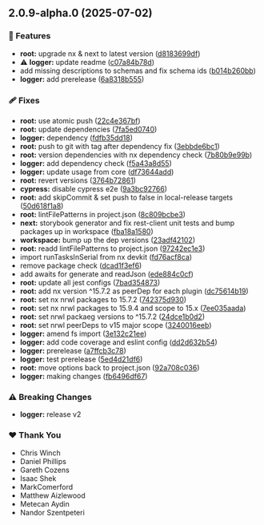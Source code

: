 ## 2.0.9-alpha.0 (2025-07-02)

### 🚀 Features

- **root:** upgrade nx & next to latest version ([d8183699df](https://github.com/Ensono/stacks-nx-plugins/commit/d8183699df))
- ⚠️  **logger:** update readme ([c07a84b78d](https://github.com/Ensono/stacks-nx-plugins/commit/c07a84b78d))
- add missing descriptions to schemas and fix schema ids ([b014b260bb](https://github.com/Ensono/stacks-nx-plugins/commit/b014b260bb))
- **logger:** add prerelease ([6a8318b555](https://github.com/Ensono/stacks-nx-plugins/commit/6a8318b555))

### 🩹 Fixes

- **root:** use atomic push ([22c4e367bf](https://github.com/Ensono/stacks-nx-plugins/commit/22c4e367bf))
- **root:** update dependencies ([7fa5ed0740](https://github.com/Ensono/stacks-nx-plugins/commit/7fa5ed0740))
- **logger:** dependency ([fdfb35dd18](https://github.com/Ensono/stacks-nx-plugins/commit/fdfb35dd18))
- **root:** push to git with tag after dependency fix ([3ebbde6bc1](https://github.com/Ensono/stacks-nx-plugins/commit/3ebbde6bc1))
- **root:** version dependencies with nx dependency check ([7b80b9e99b](https://github.com/Ensono/stacks-nx-plugins/commit/7b80b9e99b))
- **logger:** add dependency check ([f5a43a8d55](https://github.com/Ensono/stacks-nx-plugins/commit/f5a43a8d55))
- **logger:** update usage from core ([df73644add](https://github.com/Ensono/stacks-nx-plugins/commit/df73644add))
- **root:** revert versions ([3764b72861](https://github.com/Ensono/stacks-nx-plugins/commit/3764b72861))
- **cypress:** disable cypress e2e ([9a3bc92766](https://github.com/Ensono/stacks-nx-plugins/commit/9a3bc92766))
- **root:** add skipCommit & set push to false in local-release targets ([50d618f1a8](https://github.com/Ensono/stacks-nx-plugins/commit/50d618f1a8))
- **root:** lintFilePatterns in project.json ([8c809bcbe3](https://github.com/Ensono/stacks-nx-plugins/commit/8c809bcbe3))
- **next:** storybook generator and fix rest-client unit tests and bump packages up in workspace ([fba18a1580](https://github.com/Ensono/stacks-nx-plugins/commit/fba18a1580))
- **workspace:** bump up the dep versions ([23adf42102](https://github.com/Ensono/stacks-nx-plugins/commit/23adf42102))
- **root:** readd lintFilePatterns to project.json ([97242ec1e3](https://github.com/Ensono/stacks-nx-plugins/commit/97242ec1e3))
- import runTasksInSerial from nx devkit ([fd76acf8ca](https://github.com/Ensono/stacks-nx-plugins/commit/fd76acf8ca))
- remove package check ([dcad1f3ef6](https://github.com/Ensono/stacks-nx-plugins/commit/dcad1f3ef6))
- add awaits for generate and readJson ([ede884c0cf](https://github.com/Ensono/stacks-nx-plugins/commit/ede884c0cf))
- **root:** update all jest configs ([7bad354873](https://github.com/Ensono/stacks-nx-plugins/commit/7bad354873))
- **root:** add nx version ^15.7.2 as peerDep for each plugin ([dc75614b19](https://github.com/Ensono/stacks-nx-plugins/commit/dc75614b19))
- **root:** set nx nrwl packages to 15.7.2 ([742375d930](https://github.com/Ensono/stacks-nx-plugins/commit/742375d930))
- **root:** set nx nrwl packages to 15.9.4 and scope to 15.x ([7ee035aada](https://github.com/Ensono/stacks-nx-plugins/commit/7ee035aada))
- **root:** set nrwl packaeg versions to ^15.7.2 ([24dce1b0d2](https://github.com/Ensono/stacks-nx-plugins/commit/24dce1b0d2))
- **root:** set nrwl peerDeps to v15 major scope ([3240016eeb](https://github.com/Ensono/stacks-nx-plugins/commit/3240016eeb))
- **logger:** amend fs import ([3e132c21ee](https://github.com/Ensono/stacks-nx-plugins/commit/3e132c21ee))
- **logger:** add code coverage and eslint config ([dd2d632b54](https://github.com/Ensono/stacks-nx-plugins/commit/dd2d632b54))
- **logger:** prerelease ([a7ffcb3c78](https://github.com/Ensono/stacks-nx-plugins/commit/a7ffcb3c78))
- **logger:** test prerelease ([5ed4d21df6](https://github.com/Ensono/stacks-nx-plugins/commit/5ed4d21df6))
- **root:** move options back to project.json ([92a708c036](https://github.com/Ensono/stacks-nx-plugins/commit/92a708c036))
- **logger:** making changes ([fb6496df67](https://github.com/Ensono/stacks-nx-plugins/commit/fb6496df67))

### ⚠️  Breaking Changes

- **logger:** release v2

### ❤️ Thank You

- Chris Winch
- Daniel Phillips
- Gareth Cozens
- Isaac Shek
- MarkComerford
- Matthew Aizlewood
- Metecan Aydin
- Nandor Szentpeteri